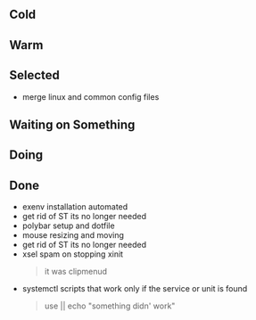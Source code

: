 ## Cold


## Warm


## Selected

- merge linux and common config files

## Waiting on Something


## Doing


## Done

- exenv installation automated
- get rid of ST its no longer needed
- polybar setup and dotfile
- mouse resizing and moving
- get rid of ST its no longer needed
- xsel spam on stopping xinit
    > it was clipmenud
- systemctl scripts that work only if the service or unit is found
    > use || echo "something didn' work"
